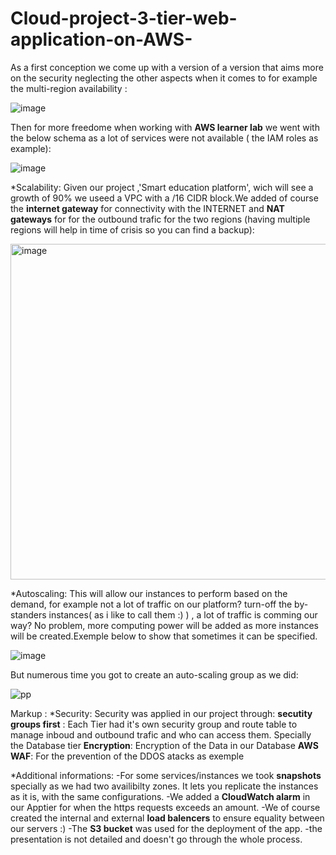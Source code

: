 # Cloud-project-3-tier-web-application-on-AWS-

As a first conception we come up with a version of a version that aims more on the security neglecting the other aspects when it comes to for example the multi-region availability :


![image](https://github.com/GuiguiSalma/Cloud-project-3-tier-web-application-on-AWS-/assets/132245605/ba0a25aa-8e09-4940-96bc-43696d798c2d)

Then for more freedome when working with **AWS learner lab** we went with the below schema as a lot of services were not available ( the IAM roles as example):


![image](https://github.com/GuiguiSalma/Cloud-project-3-tier-web-application-on-AWS-/assets/132245605/7cac019a-6d33-4cba-8eea-d91957072d31)

*Scalability:
Given our project ,'Smart education platform', wich will see a growth of 90%  we useed a VPC with a  /16 CIDR block.We added of course the **internet gateway** for connectivity with the INTERNET and **NAT gateways** for for the outbound trafic for the two regions (having multiple regions will help in time of crisis so you can find a backup):

<img width="537" alt="image" src="https://github.com/GuiguiSalma/Cloud-project-3-tier-web-application-on-AWS-/assets/132245605/b3d94d79-bdcb-46d7-8ad6-df0b6d64cfd7">


*Autoscaling:
This will allow our instances to perform based on the demand, for example not a lot of traffic on our platform? turn-off the by-standers instances( as i like to call them :) ) , a lot of traffic is comming our way? No problem, more computing power will be added as more instances will be created.Exemple below to show that sometimes it can be specified.

![image](https://github.com/GuiguiSalma/Cloud-project-3-tier-web-application-on-AWS-/assets/132245605/7ff41d70-438c-4c0d-b110-80367d092342)

But numerous time you got to create an auto-scaling group as we did:

![pp](https://github.com/GuiguiSalma/Cloud-project-3-tier-web-application-on-AWS-/assets/132245605/a0eb2ee0-56fb-4b6e-b2fd-425d98b514b3)

 Markup : *Security:
Security was applied in our project  through:
  **secutity groups first** :
  Each Tier had it's own security group and route table to manage inboud and outbound trafic and who can access them. Specially the Database tier
  **Encryption**:
  Encryption of the Data in our Database
  **AWS WAF**:
  For the prevention of the DDOS atacks as exemple

 *Additional informations:
-For some services/instances we took **snapshots** specially as we had two availibilty zones. It lets you replicate the instances as it is, with the same configurations.
-We added a **CloudWatch alarm** in our Apptier for when the https requests exceeds an amount.
-We of course created the internal and external **load balencers** to ensure equality between our servers :)
-The **S3 bucket** was used for the deployment of the app.
-the presentation is not detailed and doesn't go through the whole process.

